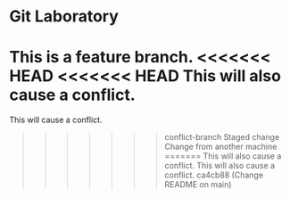 # Git Laboratory
This is a feature branch.
<<<<<<< HEAD
<<<<<<< HEAD
This will also cause a conflict.
=======
This will cause a conflict.
>>>>>>> conflict-branch
Staged change
Change from another machine
=======
This will also cause a conflict.
This will also cause a conflict.
>>>>>>> ca4cb88 (Change README on main)
